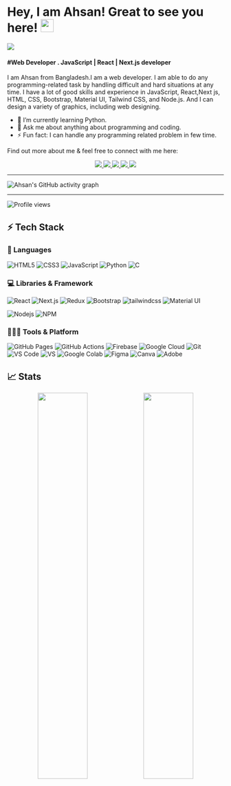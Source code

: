 
# Hey, I am Ahsan! Great to see you here! <img src="https://i.ibb.co/TqQSq2q/wave.gif" width="30px">

<img src="https://i.ibb.co/SXXjpL4/header.png">

#### #Web Developer . JavaScript | React | Next.js developer
 
I am Ahsan from Bangladesh.I am a web developer.   I am able to do any programming-related task by handling difficult and hard situations at any time. I have a lot of good skills and experience in JavaScript, React,Next js, HTML, CSS, Bootstrap, Material UI, Tailwind CSS, and Node.js.
And I can design a variety of graphics, including web designing.

 - 🌱 I’m currently learning Python.
- 💬 Ask me about anything about programming and coding. 
- ⚡ Fun fact: I can handle  any  programming related problem in few time.  


Find out more about me & feel free to connect with me here:

<p align="center">
	<a href="https://www.linkedin.com/in/ah1871/">
		<img src="https://img.shields.io/badge/LinkedIn-0077B5?style=for-the-badge&logo=linkedin&logoColor=white" />
	</a>
	<a href="https://twitter.com/AhsanUl06147007">
		<img src="https://img.shields.io/badge/Twitter-1DA1F2?style=for-the-badge&logo=twitter&logoColor=white" />
	</a>
	 
  <a href="https://ahsan-ullah.web.app/">
		<img src="https://img.shields.io/badge/portfolio-1AA260?style=for-the-badge&logo=About.me&logoColor=white" />
	</a>
  <a href="mailto:https://github.com/Ahsan-Ullah1871">
		<img src="https://img.shields.io/badge/Gmail-D14836?style=for-the-badge&logo=gmail&logoColor=white" />
	</a>
   <a href="https://stackoverflow.com/users/14908654/ahsan-ullah">
		<img src="https://img.shields.io/badge/Stackoverflow-f48024?style=for-the-badge&logo=stackoverflow&logoColor=white" />
	</a>
</p>

---

![Ahsan's GitHub activity graph](https://activity-graph.herokuapp.com/graph?username=Ahsan-Ullah1871&hide_border=true&theme=redical)

---

 
  


   ![Profile views](https://gpvc.arturio.dev/Ahsan-Ullah1871 )  

 

## ⚡ Tech Stack

### 🚀 Languages
![HTML5](https://img.shields.io/badge/HTML5-E34F26?style=for-the-badge&logo=html5&logoColor=white)
![CSS3](https://img.shields.io/badge/CSS3-1572B6?style=for-the-badge&logo=css3&logoColor=white)
![JavaScript](https://img.shields.io/badge/JavaScript-323330?style=for-the-badge&logo=javascript&logoColor=F7DF1E)
![Python](https://img.shields.io/badge/Python-FFD43B?style=for-the-badge&logo=python&logoColor=306998)
![C](https://img.shields.io/badge/C-00599C?style=for-the-badge&logo=c&logoColor=white)
 
### 💻 Libraries & Framework

![React](https://img.shields.io/badge/React-20232A?style=for-the-badge&logo=react&logoColor=61DAFB)
![Next.js](https://img.shields.io/badge/Next%20js-4e5563?style=for-the-badge&logo=tailwindcss&logoColor=white)
![Redux](https://img.shields.io/badge/Redux-764abc?style=for-the-badge&logo=redux&logoColor=white)
![Bootstrap](https://img.shields.io/badge/Bootstrap-563D7C?style=for-the-badge&logo=bootstrap&logoColor=white)
![tailwindcss](https://img.shields.io/badge/tailwindcss-06b6d4?style=for-the-badge&logo=tailwindcss&logoColor=white)
![Material UI](https://img.shields.io/badge/Material--UI-0081CB?style=for-the-badge&logo=material-ui&logoColor=white)

![Nodejs](https://img.shields.io/badge/Node.js-339933?style=for-the-badge&logo=nodedotjs&logoColor=white)
![NPM](https://img.shields.io/badge/npm-CB3837?style=for-the-badge&logo=npm&logoColor=white)
  
### 🧑🏻‍💻 Tools & Platform

![GitHub Pages](https://img.shields.io/badge/GitHub_Pages-100000?style=for-the-badge&logo=github&logoColor=white)
![GitHub Actions](https://img.shields.io/badge/GitHub_Actions-2088FF?style=for-the-badge&logo=github-actions&logoColor=white)
![Firebase](https://img.shields.io/badge/Firebase-ffcb2b?style=for-the-badge&logo=firebase&logoColor=white)
![Google Cloud](https://img.shields.io/badge/Google_Cloud-4285F4?style=for-the-badge&logo=google-cloud&logoColor=white)
![Git](https://img.shields.io/badge/Git-F05032?style=for-the-badge&logo=git&logoColor=white)
![VS Code](https://img.shields.io/badge/Visual_Studio_Code-0078D4?style=for-the-badge&logo=visual%20studio%20code&logoColor=white)
![VS](https://img.shields.io/badge/Visual_Studio-5C2D91?style=for-the-badge&logo=visual%20studio&logoColor=white)
![Google Colab](https://img.shields.io/badge/Colab-F9AB00?style=for-the-badge&logo=googlecolab&color=525252)
![Figma](https://img.shields.io/badge/Figma-F24E1E?style=for-the-badge&logo=figma&logoColor=white)
![Canva](https://img.shields.io/badge/Canva-%2300C4CC.svg?&style=for-the-badge&logo=Canva&logoColor=white)
![Adobe](https://img.shields.io/badge/Adobe-fa0f00?style=for-the-badge&logo=firebase&logoColor=white)


## 📈 Stats

<p align="center">
  <img width="48%" src="https://github-readme-stats.vercel.app/api?username=Ahsan-Ullah1871&show_icons=true&hide_border=true&theme=radical" />
  <img width="48%" src="https://github-readme-streak-stats.herokuapp.com/?user=Ahsan-Ullah1871&hide_border=true&theme=radical" />
</p>

 

   
  
   
  
   
  
   
  
   






